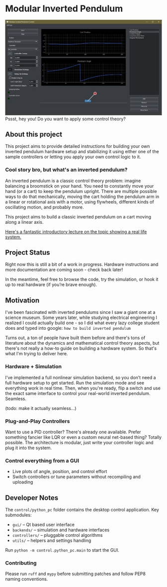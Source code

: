 # Modular Inverted Pendulum
![This is a screenshot of the application main window.](https://github.com/t-bieber/Modular-Inverted-Pendulum/blob/main/images/screenshot_1.png)
Pssst, hey you! Do you want to apply some control theory?

## About this project
This project aims to provide detailed instructions for building your own inverted pendulum hardware setup and stabilizing it using either one of the sample controllers or letting you apply your own control logic to it.
### Cool story bro, but what's an inverted pendulum?
An inverted pendulum is a classic control theory problem: imagine balancing a broomstick on your hand. You need to constantly move your hand (or a cart) to keep the pendulum upright. There are multiple possible ways to do that mechanically, moving the cart holding the pendulum arm in a linear or rotational axis with a motor, using flywheels,  different kinds of oscillating motion, and probably more.

This project aims to build a classic inverted pendulum on a cart moving along a linear axis. 

[Here's a fantastic introductory lecture on the topic showing a real life system.](https://www.youtube.com/watch?v=D3bblng-Kcc)

## Project Status
Right now this is still a bit of a work in progress. Hardware instructions and more documentation are coming soon - check back later!

In the meantime, feel free to browse the code, try the simulation, or hook it up to real hardware (if you’re brave enough).


## Motivation

I've been fascinated with inverted pendulums since I saw a giant one at a science museum. Some years later, while studying electrical engineering I realized I could actually build one - so I did what every lazy college student does and typed into google: `how to build inverted pendulum`

Turns out, a ton of people have built them before and there's tons of literature about the dynamics and mathematical control theory aspects, but there's not really a how-to guide on building a hardware system. So that's what I'm trying to deliver here.

### Hardware + Simulation 
I've implemented a full nonlinear simulation backend, so you don’t need a full hardware setup to get started. Run the simulation mode and see everything work in real time. Then, when you're ready, flip a switch and use the exact same interface to control your real-world inverted pendulum. Seamless.

(todo: make it actually seamless...)

### Plug-and-Play Controllers
Want to use a PID controller? There's already one available. Prefer something fancier like LQR or even a custom neural net-based thing? Totally possible. The architecture is modular, just write your controller logic and plug it into the system.

### Control everything from a GUI
- Live plots of angle, position, and control effort
- Switch controllers or tune parameters without recompiling and uploading

## Developer Notes

The `control/python_pc` folder contains the desktop control application. Key submodules:

- `gui/` – Qt based user interface
- `backends/` – simulation and hardware interfaces
- `controllers/` – pluggable control algorithms
- `utils/` – helpers and settings handling

Run `python -m control.python_pc.main` to start the GUI.

### Contributing

Please run `ruff` and `mypy` before submitting patches and follow PEP8 naming conventions.
